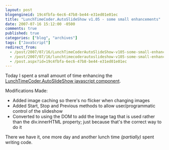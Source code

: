 ```yaml
---
layout: post
blogengineid: 19c4fbfa-6ec6-47b8-be44-e31ed01e01ec
title: "LunchTimeCoder.AutoSlideShow v1.05 - some small enhancements"
date: 2007-07-16 15:12:00 -0500
comments: true
published: true
categories: ["blog", "archives"]
tags: ["JavaScript"]
redirect_from: 
  - /post/2007/07/16/LunchTimeCoderAutoSlideShow-v105-some-small-enhancements
  - /post/2007/07/16/lunchtimecoderautoslideshow-v105-some-small-enhancements
  - /post.aspx?id=19c4fbfa-6ec6-47b8-be44-e31ed01e01ec
---
```

<!-- more -->
<p>Today I spent a small amount of time enhancing the <a href="/Download/LunchTimeCoder/JavaScript/AutoSlideShow/">LunchTimeCoder.AutoSlideShow javascript component</a>.</p>
<p>Modifications Made:</p>
<ul>
<li>Added image caching so there's no flicker when changing images</li>
<li>Added Start, Stop and Previous methods to allow user/programmatic control of the slideshow</li>
<li>Converted to using the DOM to add the Image tag that is used rather than the div.innerHTML property; just because that's the correct way to do it</li>
</ul>
<p>There we have it, one more day and another lunch time <em>(partially)</em>&nbsp;spent writing code.</p>

